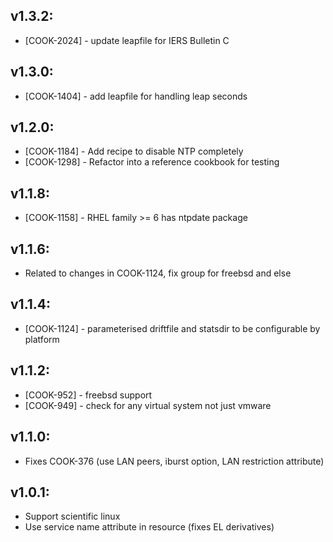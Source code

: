 ## v1.3.2:

* [COOK-2024] - update leapfile for IERS Bulletin C

## v1.3.0:

* [COOK-1404] - add leapfile for handling leap seconds

## v1.2.0:

* [COOK-1184] - Add recipe to disable NTP completely
* [COOK-1298] - Refactor into a reference cookbook for testing

## v1.1.8:

* [COOK-1158] - RHEL family >= 6 has ntpdate package

## v1.1.6:

* Related to changes in COOK-1124, fix group for freebsd and else

## v1.1.4:

* [COOK-1124] - parameterised driftfile and statsdir to be
  configurable by platform

## v1.1.2:

* [COOK-952] - freebsd support
* [COOK-949] - check for any virtual system not just vmware

## v1.1.0:

* Fixes COOK-376 (use LAN peers, iburst option, LAN restriction attribute)

## v1.0.1:

* Support scientific linux
* Use service name attribute in resource (fixes EL derivatives)
